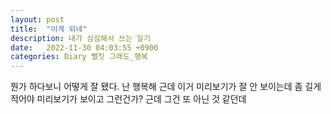 ```yaml
---
layout: post
title:  "이게 되네"
description: 내가 심심해서 쓰는 일기
date:   2022-11-30 04:03:55 +0900
categories: Diary 뻘짓 그래도_행복
---
```

뭔가 하다보니 어떻게 잘 됐다. 난 행복해
근데 이거 미리보기가 잘 안 보이는데 좀 길게 적어야 미리보기가 보이고 그런건가?
근데 그건 또 아닌 것 같던데